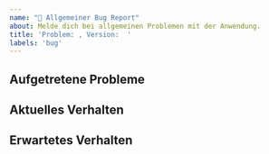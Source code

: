 ```yaml
---
name: "🐛 Allgemeiner Bug Report"
about: Melde dich bei allgemeinen Problemen mit der Anwendung.
title: 'Problem: , Version:  '
labels: 'bug'
---
```

<!--
  Bitte beschreibe möglichst genau was deine Probleme sind.
-->

## Aufgetretene Probleme


## Aktuelles Verhalten


## Erwartetes Verhalten

